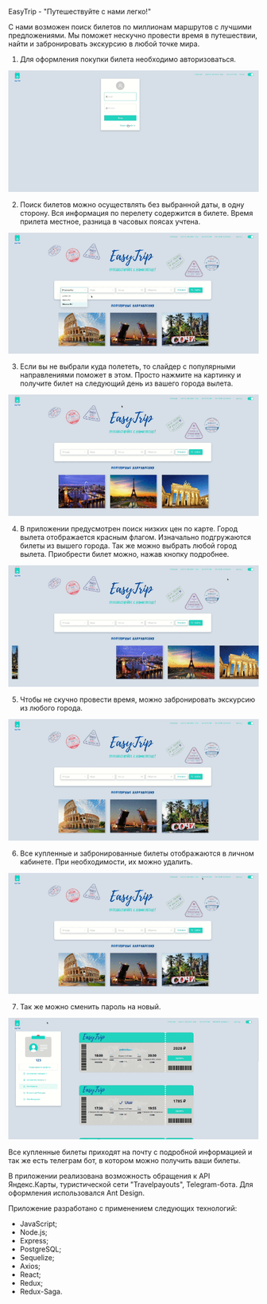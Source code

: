 EasyTrip - "Путешествуйте с нами легко!"

С нами возможен поиск билетов по миллионам маршрутов с лучшими предложениями. 
Мы поможет нескучно провести время в путешествии, найти и забронировать экскурсию в любой точке мира.


1. Для оформления покупки билета необходимо авторизоваться.

![](https://github.com/tugutova/EasyTrip/blob/master/readme-assets/auth.gif)

2. Поиск билетов можно осуществлять без выбранной даты, в одну сторону. Вся информация по перелету содержится в билете.
Время прилета местное, разница в часовых поясах учтена.

![](https://github.com/tugutova/EasyTrip/blob/master/readme-assets/main.gif)

3. Если вы не выбрали куда полететь, то слайдер с популярными направлениями поможет в этом.
Просто нажмите на картинку и получите билет на следующий день из вашего города вылета.

![](https://github.com/tugutova/EasyTrip/blob/master/readme-assets/slider.gif)

4. В приложении предусмотрен поиск низких цен по карте. Город вылета отображается красным флагом. Изначально подгружаются билеты из вышего города. Так же можно выбрать любой город вылета. Приобрести билет можно, нажав кнопку подробнее.

![](https://github.com/tugutova/EasyTrip/blob/master/readme-assets/map.gif)

5. Чтобы не скучно провести время, можно забронировать экскурсию из любого города.

![](https://github.com/tugutova/EasyTrip/blob/master/readme-assets/excursions.gif)

6. Все купленные и забронированные билеты отображаются в личном кабинете. При необходимости, их можно удалить.

![](https://github.com/tugutova/EasyTrip/blob/master/readme-assets/profile.gif)

7. Так же можно сменить пароль на новый.

![](https://github.com/tugutova/EasyTrip/blob/master/readme-assets/profile2.gif)

Все купленные билеты приходят на почту с подробной информацией и так же есть телеграм бот, в котором можно получить ваши билеты.

В приложении реализована возможность обращения к API Яндекс.Карты, туристической сети "Travelpayouts", Telegram-бота.
Для оформления использовался Ant Design.

Приложение разработано с применением следующих технологий:
- JavaScript;
- Node.js;
- Express;
- PostgreSQL;
- Sequelize;
- Axios;
- React;
- Redux;
- Redux-Saga.

